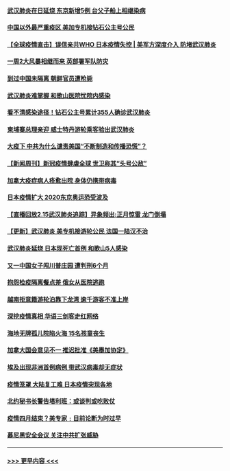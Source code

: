 #### [武汉肺炎在日延烧 东京新增5例 台父子船上相继染病](../pages/prog202/a102778538.md?t=02161811) 
#### [中国以外最严重疫区 美加专机接钻石公主号公民](../pages/prog202/a102778473.md?t=02161811) 
#### [【全球疫情直击】误信亲共WHO 日本疫情失控 | 美军方深度介入 防堵武汉肺炎](../pages/prog202/a102778478.md?t=02161811) 
#### [一周2大风暴相继而来 英部署军队防灾](../pages/prog202/a102778447.md?t=02161811) 
#### [到过中国未隔离 朝鲜官员遭枪毙](../pages/prog202/a102778383.md?t=02161811) 
#### [武汉肺炎难掌握 和歌山医院忧院内感染](../pages/prog202/a102778376.md?t=02161811) 
#### [看不清感染途径！钻石公主号累计355人确诊武汉肺炎](../pages/prog202/a102778335.md?t=02161811) 
#### [柬埔寨总理亲迎 威士特丹游轮乘客验出武汉肺炎](../pages/prog202/a102777842.md?t=02161811) 
#### [大疫下 中共为什么谴责美国“不断制造和传播恐慌”？](../pages/prog202/a102778285.md?t=02161811) 
#### [【新闻周刊】新冠疫情肆虐全球 世卫称其“头号公敌”](../pages/prog202/a102778196.md?t=02161811) 
#### [加拿大疫症病人痊愈出院 身体仍携带病毒](../pages/prog202/a102778061.md?t=02161811) 
#### [日本疫情扩大 2020东京奥运恐受波及](../pages/prog202/a102778049.md?t=02161811) 
#### [【直播回放2.15武汉肺炎追踪】异象频出:正月惊雷 龙门倒塌](../pages/prog202/a102777974.md?t=02161811) 
#### [【更新】武汉肺炎 美专机接游轮公民 法国一陆汉不治](../pages/prog202/a102770740.md?t=02161811) 
#### [武汉肺炎延烧 日本现死亡首例 和歌山5人感染](../pages/prog202/a102777815.md?t=02161811) 
#### [又一中国女子闯川普庄园 遭判刑6个月](../pages/prog202/a102777673.md?t=02161811) 
#### [抱怨检疫隔离餐点差 俄女从医院逃跑](../pages/prog202/a102777667.md?t=02161811) 
#### [越南拒意籍游轮泊靠下龙湾 逾千游客不准上岸](../pages/prog202/a102777646.md?t=02161811) 
#### [深挖疫情真相 华语三剑客走红网络](../pages/prog202/a102777624.md?t=02161811) 
#### [海地无牌孤儿院陷火海 15名孩童丧生](../pages/prog202/a102777620.md?t=02161811) 
#### [加拿大国会意见不一 推迟批准《美墨加协定》](../pages/prog202/a102777575.md?t=02161811) 
#### [埃及出现非洲首例病例 带武汉病毒却无症状](../pages/prog202/a102777559.md?t=02161811) 
#### [疫情笼罩 大陆复工难 日本疫情突现各地](../pages/prog202/a102777455.md?t=02161811) 
#### [北约秘书长警告塔利班：或谈判或吃败仗](../pages/prog202/a102777442.md?t=02161811) 
#### [疫情四月结束？美专家﹕目前论断为时过早](../pages/prog202/a102777248.md?t=02161811) 
#### [慕尼黑安全会议 关注中共扩张威胁](../pages/prog202/a102777254.md?t=02161811) 

----
#### [ >>> 更早内容 <<< ](../indexes/prog202-earlier.md)

